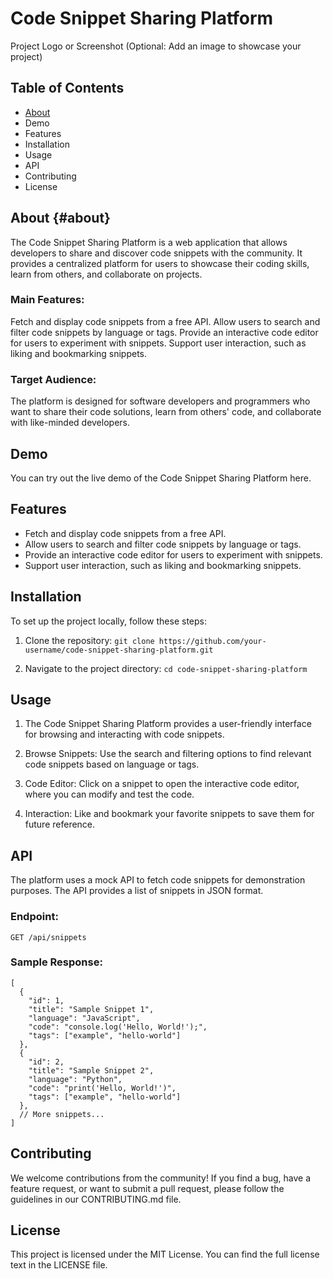 # Code Snippet Sharing Platform
Project Logo or Screenshot (Optional: Add an image to showcase your project)

## Table of Contents
* [About](#about)
* Demo
* Features
* Installation
* Usage
* API
* Contributing
* License

## About {#about}
The Code Snippet Sharing Platform is a web application that allows developers to share and discover code snippets with the community. It provides a centralized platform for users to showcase their coding skills, learn from others, and collaborate on projects.

### Main Features:
Fetch and display code snippets from a free API.
Allow users to search and filter code snippets by language or tags.
Provide an interactive code editor for users to experiment with snippets.
Support user interaction, such as liking and bookmarking snippets.

### Target Audience:
The platform is designed for software developers and programmers who want to share their code solutions, learn from others' code, and collaborate with like-minded developers.

## Demo
You can try out the live demo of the Code Snippet Sharing Platform here.

## Features
* Fetch and display code snippets from a free API.
* Allow users to search and filter code snippets by language or tags.
* Provide an interactive code editor for users to experiment with snippets.
* Support user interaction, such as liking and bookmarking snippets.

## Installation
To set up the project locally, follow these steps:

1. Clone the repository:
`git clone https://github.com/your-username/code-snippet-sharing-platform.git`

2. Navigate to the project directory:
`cd code-snippet-sharing-platform`

## Usage
1. The Code Snippet Sharing Platform provides a user-friendly interface for browsing and interacting with code snippets.

2. Browse Snippets: Use the search and filtering options to find relevant code snippets based on language or tags.

3. Code Editor: Click on a snippet to open the interactive code editor, where you can modify and test the code.

4. Interaction: Like and bookmark your favorite snippets to save them for future reference.

## API
The platform uses a mock API to fetch code snippets for demonstration purposes. The API provides a list of snippets in JSON format.

### Endpoint:
`GET /api/snippets`

### Sample Response:
```
[
  {
    "id": 1,
    "title": "Sample Snippet 1",
    "language": "JavaScript",
    "code": "console.log('Hello, World!');",
    "tags": ["example", "hello-world"]
  },
  {
    "id": 2,
    "title": "Sample Snippet 2",
    "language": "Python",
    "code": "print('Hello, World!')",
    "tags": ["example", "hello-world"]
  },
  // More snippets...
]
```

## Contributing
We welcome contributions from the community! If you find a bug, have a feature request, or want to submit a pull request, please follow the guidelines in our CONTRIBUTING.md file.

## License
This project is licensed under the MIT License. You can find the full license text in the LICENSE file.

